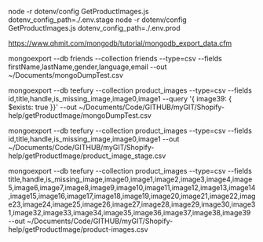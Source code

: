 node -r dotenv/config GetProductImages.js dotenv_config_path=./.env.stage
node -r dotenv/config GetProductImages.js dotenv_config_path=./.env.prod

https://www.qhmit.com/mongodb/tutorial/mongodb_export_data.cfm

mongoexport --db friends --collection friends --type=csv --fields firstName,lastName,gender,language,email --out ~/Documents/mongoDumpTest.csv

mongoexport --db teefury --collection product_images --type=csv --fields id,title,handle,is_missing_image,image0,image1 --query '{ image39: { $exists: true }}' --out ~/Documents/Code/GITHUB/myGIT/Shopify-help/getProductImage/mongoDumpTest.csv

mongoexport --db teefury --collection product_images --type=csv --fields id,title,handle,is_missing_image,image0,image1 --out ~/Documents/Code/GITHUB/myGIT/Shopify-help/getProductImage/product_image_stage.csv

<!-- Ran within regular bash terminal -->
mongoexport --db teefury --collection product_images --type=csv --fields title,handle,is_missing_image,image0,image1,image2,image3,image4,image5,image6,image7,image8,image9,image10,image11,image12,image13,image14,image15,image16,image17,image18,image19,image20,image21,image22,image23,image24,image25,image26,image27,image28,image29,image30,image31,image32,image33,image34,image35,image36,image37,image38,image39 --out ~/Documents/Code/GITHUB/myGIT/Shopify-help/getProductImage/product-images.csv
